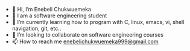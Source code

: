 - 👋 Hi, I’m Enebeli Chukwuemeka
- 👀 I am a software engineering student
- 🌱 I’m currently learning how to program with C, linux, emacs, vi, shell navigation, git,  etc..
- 💞️ I’m looking to collaborate on software engineering courses
- 📫 How to reach me enebelichukwuemeka999@gmail.com

<!---
E-mekus/E-mekus is a ✨ special ✨ repository because its `README.md` (this file) appears on your GitHub profile.
You can click the Preview link to take a look at your changes.
--->
